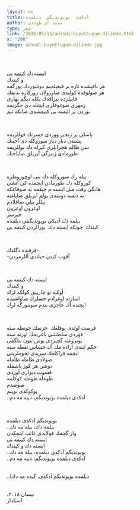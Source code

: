 ```yaml
---
layout: os
title: آدکدی  بویوتدیگم  دیلمده
author: محمد آی طوغدی
type: شعر
link: /2018/05/13/adindi-buyuttugum-dilimde.html
x: "200"
image: adindi-buyuttugum-dilimde.jpg
---
```

<br/>

ایسته دك کیتمه یی  
و کیتدك  
هر باقیشده تازه بر قیغیلجیم دوشوردك یورگمه  
هر صولوقده كولیدی صاورولان روزكاره بدنمك  
قاپیلرده بیراقدك بكله دیگم بهاری   
زمهری صوغوقلری ایشله دی جگریمه  
بوزدن بر البسه یی كییمشدی صانكه تنم 

<br/>

پاسلی بر زنجیر ووردی حسرتك قوللریمه  
پشندن دیار دیار سوروكله دی آجینك  
سن ظالم هجرانلری کیزله دك یوللریمه  
طورمادی زنبرگی آیریلق صایاجنك 

<br/>

بیله رك سوروكله دك بنی اوچوروملره  
كوروكله دك طورمادن ایچمده كی آتشی  
هانگی وقت میل ایتسه م چیقمه یه صوقاغكه   
نه دنسه دوشدی یولم آیریلق صاپاغنه   
ییللر ییلی صاقلادم   
اوغرون اوغرون   
خبرسز   
بیلمه دك آدیكی بویوتدیگمی دیلمده   
كیتدك  
چونكه ایسته دك  
بورالردن كیتمه یی 

<br/>

فرقنده دگلدك-  
-آقوب كیدن حیاتدی أللرمزدن  

<br/>

ایسته دك كیتمه یی   
و كیتدك   
أوكنه بو چارپیق كولكه لرك  
اسارته اوغرادم حسلرك صاواشنده  
ایچنده أك عاجزی بندم سومورگه لرك  

<br/>

فرصت اولدی یوقلغك  
حزنمك جونطه سنه  
قوردی سلطنتنی باغریمك اورته سنه  
بویروغنه گچیردی بوس بتون بنلگمی   
حكم ایتدی اراده مك أك حساس نقطه سنه  
ایچمه قراكلغك سرپدی تخوملرینی   
صولادی طامله طامله  
دوشن هر كوز یاشمله  
قسوت دیواری أوردی  
طوغله طوغله كوكلمه  
صوصدم  
بوكوكدی بوینم    
..آدكدی دیلمده بویوتدیگم، دییه مه دم  

<br/>

بویوتدیگم آدكدی دیلمده  
..بیلمه دك، بیله مه دك  
واز گچمك قولایدی غائب ایتمكدن  
ایسته دك كیتمه یی  
ایسته دك و كیتدك  
..بویوتدیگم آدكدی دیلمده،  بیله مه دك  
..آدكدی دیلمده بویوتدیگم،  دییه مه دم

<br/>
..!دیلمده بویوتدیگم آدكدی،  گیده مه دك 
<br/>
<br/>

،نیسان ٢٠١٨  
اسكدار  
